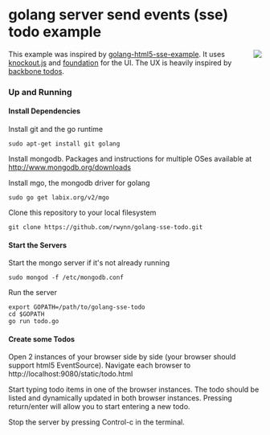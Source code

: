 golang server send events (sse) todo example
===============

<img style="float:right" src="https://raw.github.com/rwynn/golang-sse-todo/master/static/example/todo-screen.png"/>

This example was inspired by [golang-html5-sse-example](https://github.com/kljensen/golang-html5-sse-example). It uses [knockout.js](http://knockoutjs.com) and [foundation](http://foundation.zurb.com/) for the UI. The UX is heavily inspired by [backbone todos](http://backbonejs.org/docs/todos.html).

### Up and Running ###

#### Install Dependencies ####
Install git and the go runtime

	sudo apt-get install git golang

Install mongodb.  Packages and instructions for multiple OSes available at http://www.mongodb.org/downloads 

Install mgo, the mongodb driver for golang

	sudo go get labix.org/v2/mgo

Clone this repository to your local filesystem

	git clone https://github.com/rwynn/golang-sse-todo.git

#### Start the Servers ####
Start the mongo server if it's not already running

	sudo mongod -f /etc/mongodb.conf

Run the server

	export GOPATH=/path/to/golang-sse-todo
	cd $GOPATH 
	go run todo.go

#### Create some Todos ####
Open 2 instances of your browser side by side (your browser should support html5 EventSource). Navigate
each browser to http://localhost:9080/static/todo.html

Start typing todo items in one of the browser instances.  The todo should be listed and dynamically updated
in both browser instances.  Pressing return/enter will allow you to start entering a new todo.  

Stop the server by pressing Control-c in the terminal.

